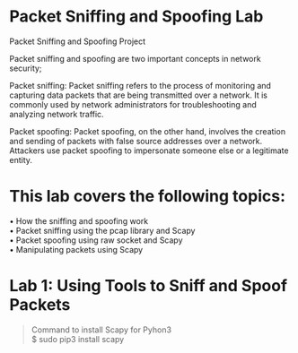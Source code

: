 # Packet Sniffing and Spoofing Lab

Packet Sniffing and Spoofing Project 

Packet sniffing and spoofing are two important concepts in network security;

Packet sniffing: Packet sniffing refers to the process of monitoring and capturing data packets that are being transmitted over a network. It is commonly used by network administrators for troubleshooting and analyzing network traffic.

Packet spoofing: Packet spoofing, on the other hand, involves the creation and sending of packets with false source addresses over a network. Attackers use packet spoofing to impersonate someone else or a legitimate entity.

# This lab covers the following topics:
• How the sniffing and spoofing work <br/>
• Packet sniffing using the pcap library and Scapy <br/>
• Packet spoofing using raw socket and Scapy <br/>
• Manipulating packets using Scapy<br/>

#  Lab 1: Using Tools to Sniff and Spoof Packets

>  Command to install Scapy for Pyhon3 <br/>
>  $ sudo pip3 install scapy
> 
